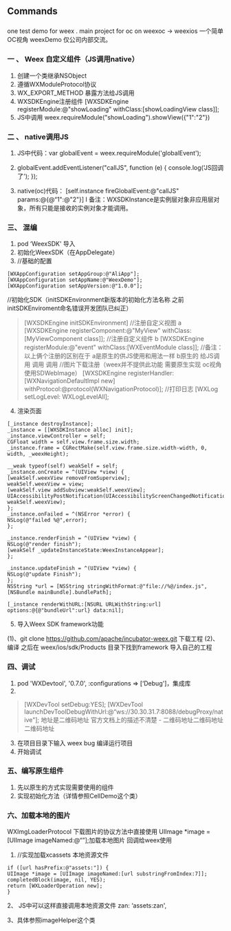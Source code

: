 ## Commands
###
 one test demo for weex .     main project  for oc  on  weexoc -> weexios
一个简单OC视角 weexDemo  仅公司内部交流。
###   一 、 Weex 自定义组件（JS调用native）
1. 创建一个类继承NSObject
2. 遵循WXModuleProtocol协议
3. WX_EXPORT_METHOD  暴露方法给JS调用
4. WXSDKEngine注册组件     [WXSDKEngine registerModule:@"showLoading" withClass:[showLoadingView class]];
5. JS中调用        weex.requireModule("showLoading").showView({"1":"2"})
### 二 、    native调用JS

1. JS中代码：var globalEvent = weex.requireModule('globalEvent');

2. globalEvent.addEventListener("callJS", function (e) {
console.log('JS回调了');
});

3. native(oc)代码：   [self.instance fireGlobalEvent:@"callJS" params:@{@“1":@"2"}]
I           备注：WXSDKInstance是实例层对象非应用层对象，所有只能是接收的实例对象才能调用。

###  三、 混编
1. pod ‘WeexSDK'  导入
2. 初始化WeexSDK（在AppDelegate）
3. //基础的配置
```
[WXAppConfiguration setAppGroup:@"AliApp"];
[WXAppConfiguration setAppName:@"WeexDemo"];
[WXAppConfiguration setAppVersion:@"1.0.0"];
```
 //初始化SDK（initSDKEnvironment新版本的初始化方法名称  之前initSDKEnviroment命名错误开发团队已纠正）
 >  [WXSDKEngine initSDKEnvironment]
 //注册自定义视图
> a  [WXSDKEngine registerComponent:@"MyView" withClass:[MyViewComponent class]];
//注册自定义组件
> b [WXSDKEngine registerModule:@"event" withClass:[WXEventModule class]];
//备注：以上俩个注册的区别在于  a是原生的供JS使用和<text/>用法一样    b原生的 给JS调用 调用 调用
//图片下载注册（weex并不提供此功能 需要原生实现 oc视角使用SDWebImage）
[WXSDKEngine registerHandler:[WXNavigationDefaultImpl new] withProtocol:@protocol(WXNavigationProtocol)];
//打印日志  [WXLog setLogLevel: WXLogLevelAll];
4. 渲染页面
```
[_instance destroyInstance];
_instance = [[WXSDKInstance alloc] init];
_instance.viewController = self;
CGFloat width = self.view.frame.size.width;
_instance.frame = CGRectMake(self.view.frame.size.width-width, 0, width, _weexHeight);

__weak typeof(self) weakSelf = self;
_instance.onCreate = ^(UIView *view) {
[weakSelf.weexView removeFromSuperview];
weakSelf.weexView = view;
[weakSelf.view addSubview:weakSelf.weexView];
UIAccessibilityPostNotification(UIAccessibilityScreenChangedNotification, weakSelf.weexView);
};
_instance.onFailed = ^(NSError *error) {
NSLog(@"failed %@",error);
};

_instance.renderFinish = ^(UIView *view) {
NSLog(@"render finish");
[weakSelf _updateInstanceState:WeexInstanceAppear];
};

_instance.updateFinish = ^(UIView *view) {
NSLog(@"update Finish");
};
NSString *url = [NSString stringWithFormat:@"file://%@/index.js",[NSBundle mainBundle].bundlePath];

[_instance renderWithURL:[NSURL URLWithString:url] options:@{@"bundleUrl":url} data:nil];
```
5. 导入Weex SDK framework功能

 (1)、git clone https://github.com/apache/incubator-weex.git  下载工程
 (2)、编译 之后在  weex/ios/sdk/Products 目录下找到framework  导入自己的工程
###  四、调试
1. pod  'WXDevtool',   '0.7.0', :configurations => [‘Debug']，集成库
2.
 > [WXDevTool setDebug:YES];
 > [WXDevTool launchDevToolDebugWithUrl:@“ws://30.30.31.7:8088/debugProxy/native"];
 地址是二维码地址   官方文档上的描述不清楚    -   二维码地址二维码地址二维码地址
3. 在项目目录下输入 weex bug     编译运行项目
4. 开始调试
###   五、编写原生组件
1. 先以原生的方式实现需要使用的组件
2. 实现初始化方法（详情参照CellDemo这个类）
### 六、加载本地的图片
WXImgLoaderProtocol  下载图片的协议方法中直接使用        UIImage *image = [UIImage imageNamed:@“”];加载本地图片   回调给weex使用
1.   //实现加载xcassets 本地资源文件
```
if ([url hasPrefix:@"assets:"]) {
UIImage *image = [UIImage imageNamed:[url substringFromIndex:7]];
completedBlock(image, nil, YES);
return [WXLoaderOperation new];
}
```
2、 JS中可以这样直接调用本地资源文件   zan: ‘assets:zan',


3、具体参照imageHelper这个类
